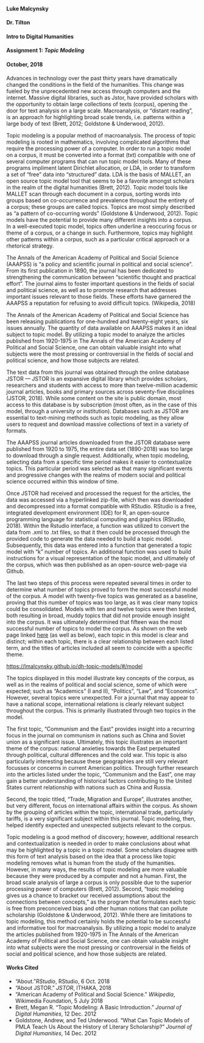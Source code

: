 #### Luke Malcynsky 
#### Dr. Tilton
#### Intro to Digital Humanities 
#### Assignment 1: *Topic Modeling* 
#### October, 2018



   Advances in technology over the past thirty years have dramatically changed the conditions in the field of the humanities. This change was fueled by the unprecedented new access through computers and the internet. Massive digital libraries, such as Jstor, have provided scholars with the opportunity to obtain large collections of texts (corpus), opening the door for text analysis on a large scale. Macroanalysis, or “distant reading”, is an approach for highlighting broad scale trends, i.e. patterns within a large body of text (Brett, 2012; Goldstone & Underwood, 2012).  
   
   
   Topic modeling is a popular method of macroanalysis. The process of topic modeling is rooted in mathematics, involving complicated algorithms that require the processing power of a computer. In order to run a topic model on a corpus, it must be converted into a format (txt) compatible with one of several computer programs that can run topic model tools. Many of these programs impliment latent Dirichlet allocation, or LDA, in order to transform a set of “free” data into “structured” data. LDA is the basis of MALLET, an open source topic model tool that seems to be a favorite amongst scholars in the realm of the digital humanities (Brett, 2012). Topic model tools like MALLET scan through each document in a corpus, sorting words into groups based on co-occurrence and prevalence throughout the entirety of a corpus; these groups are called topics. Topics are most simply described as “a pattern of co-occurring words” (Goldstone & Underwood, 2012). Topic models have the potential to provide many different insights into a corpus. In a well-executed topic model, topics often underline a reoccuring focus or theme of a corpus, or a change in such. Furthermore, topics may highlight other patterns within a corpus, such as a particular critical approach or a rhetorical strategy.
    
    
   The Annals of the American Academy of Political and Social Science (AAAPSS) is “a policy and scientific journal in political and social science”. From its first publication in 1890, the journal has been dedicated to strengthening the communication between “scientific thought and practical effort”. The journal aims to foster important questions in the fields of social and political science, as well as to promote research that addresses important issues relevant to those fields. These efforts have garnered the AAAPSS a reputation for refusing to avoid difficult topics. (Wikipedia, 2018) 
    
    
   The Annals of the American Academy of Political and Social Science has been releasing publications for one-hundred and twenty-eight years, six issues annually. The quantity of data available on AAAPSS makes it an ideal subject to topic model. By utilizing a topic model to analyze the articles published from 1920-1975 in The Annals of the American Academy of Political and Social Science, one can obtain valuable insight into what subjects were the most pressing or controversial in the fields of social and political science, and how those subjects are related. 
    
    
   The text data from this journal was obtained through the online database JSTOR — JSTOR is an expansive digital library which provides scholars, researchers and students with access to more than twelve-million academic journal articles, books and primary sources across seventy-five disciplines (JSTOR, 2018). While some content on the site is public domain, most access to this database is by subscription (most often, as in the case of this model, through a university or institution). Databases such as JSTOR are essential to text-mining methods such as topic modeling, as they allow users to request and download massive collections of text in a variety of formats. 
    
    
   The AAAPSS journal articles downloaded from the JSTOR database were published from 1920 to 1975, the entire data set (1890-2018) was too large to download through a single request. Additionally, when topic modeling, selecting data from a specific time period makes it easier to contextualize topics. This particular period was selected as that many significant events and progressive changes with the realms of modern social and political science occurred within this window of time.
    
    
   Once JSTOR had received and processed the request for the articles, the data was accessed via a hyperlinked zip-file, which then was downloaded and decompressed into a format compatible with RStudio. RStudio is a free, integrated development environment (IDE) for R, an open-source programming language for statistical computing and graphics (RStudio, 2018). Within the Rstudio interface, a function was utilized to convert the data from .xml to .txt files, so that it then could be processed through the provided code to generate the data needed to build a topic model. Subsequently, this data was entered into a function that generated a topic model with “k” number of topics. An additional function was used to build instructions for a visual representation of the topic model, and ultimately of the corpus, which was then published as an open-source web-page via Github.
    
    
   The last two steps of this process were repeated several times in order to determine what number of topics proved to form the most successful model of the corpus. A model with twenty-five topics was generated as a baseline, proving that this number of topics was too large, as it was clear many topics could be consolidated. Models with ten and twelve topics were then tested, both resulting in broad, muddy topics that did not provide enough insight into the corpus. It was ultimately determined that fifteen was the most successful number of topics to model the corpus. As shown on the web page linked [here](https://lmalcynsky.github.io/dh-topic-models/#/model) (as well as below), each topic in this model is clear and distinct; within each topic, there is a clear relationship between each listed term, and the titles of articles included all seem to coincide with a specific theme. 
     
     
   https://lmalcynsky.github.io/dh-topic-models/#/model
    
    
   The topics displayed in this model illustrate key concepts of the corpus, as well as in the realms of political and social science, some of which were expected; such as “Academics” (I and II), “Politics”, “Law”, and “Economics”.  However, several topics were unexpected. For a journal that may appear to have a national scope, international relations is clearly relevant subject throughout the corpus. This is primarily illustrated through two topics in the model. 
    
    
   The first topic, “Communism and the East” provides insight into a recurring focus in the journal on communism in nations such as China and Soviet union as a significant issue. Ultimately, this topic illustrates an important theme of the corpus: national anxieties towards the East perpetuated through political, cultural differences and the cold war. This topic is also particularly interesting because these geographies are still very relevant focusses or concerns in current American politics. Through further research into the articles listed under the topic, “Communism and the East”, one may gain a better understanding of historical factors contributing to the United States current relationship with nations such as China and Russia. 
    
    
   Second, the topic titled, “Trade, Migration and Europe”, illustrates another, but very different, focus on international affairs within the corpus. As shown by the grouping of articles within the topic, international trade, particularly tariffs, is a very significant subject within this journal. Topic modeling, then, helped identify expected and unexpected subjects relevant to the corpus.  


   Topic modeling is a good method of discovery; however, additional research and contextualization is needed in order to make conclusions about what may be highlighted by a topic in a topic model. Some scholars disagree with this form of text analysis based on the idea that a process like topic modeling removes what is human from the study of the humanities. However, in many ways, the results of topic modeling are more valuable because they were produced by a computer and not a human. First, the broad scale analysis of large a corpus is only possible due to the superior processing power of computers (Brett, 2012). Second, “topic modeling gives us a chance to bracket our received assumptions about the connections between concepts,” as the program that formulates each topic is free from preconceived bias and other human notions that can pollute scholarship (Goldstone & Underwood, 2012). While there are limitations to topic modeling, this method certainly holds the potential to be successful and informative tool for macroanalysis.  By utilizing a topic model to analyze the articles published from 1920-1975 in The Annals of the American Academy of Political and Social Science, one can obtain valuable insight into what subjects were the most pressing or controversial in the fields of social and political science, and how those subjects are related. 


#### Works Cited


* “About.”*RStudio*, RStudio, 6 Oct. 2018
* “About JSTOR.” *JSTOR*, ITHAKA, 2018
* “American Academy of Political and Social Science.” *Wikipedia*, Wikimedia Foundation, 5 July 2018
* Brett, Megan R. “Topic Modeling: A Basic Introduction.” *Journal of Digital Humanities*, 12 Dec. 2012
* Goldstone, Andrew, and Ted Underwood. “What Can Topic Models of PMLA Teach Us About the History of Literary Scholarship?” *Journal of Digital Humanities*, 14 Dec. 2012

